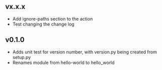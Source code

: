 ## vx.x.x
* Add ignore-paths section to the action
* Test changing the change log

## v0.1.0
* Adds unit test for version number, with version.py being created from setup.py
* Renames module from hello-world to hello_world
